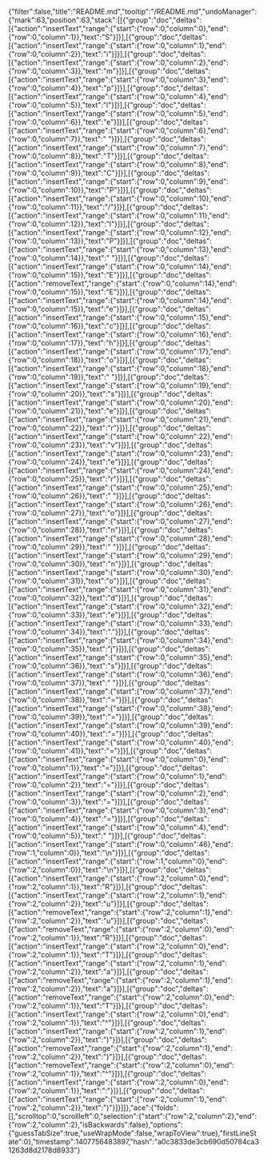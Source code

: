 {"filter":false,"title":"README.md","tooltip":"/README.md","undoManager":{"mark":63,"position":63,"stack":[[{"group":"doc","deltas":[{"action":"insertText","range":{"start":{"row":0,"column":0},"end":{"row":0,"column":1}},"text":"S"}]}],[{"group":"doc","deltas":[{"action":"insertText","range":{"start":{"row":0,"column":1},"end":{"row":0,"column":2}},"text":"i"}]}],[{"group":"doc","deltas":[{"action":"insertText","range":{"start":{"row":0,"column":2},"end":{"row":0,"column":3}},"text":"m"}]}],[{"group":"doc","deltas":[{"action":"insertText","range":{"start":{"row":0,"column":3},"end":{"row":0,"column":4}},"text":"p"}]}],[{"group":"doc","deltas":[{"action":"insertText","range":{"start":{"row":0,"column":4},"end":{"row":0,"column":5}},"text":"l"}]}],[{"group":"doc","deltas":[{"action":"insertText","range":{"start":{"row":0,"column":5},"end":{"row":0,"column":6}},"text":"e"}]}],[{"group":"doc","deltas":[{"action":"insertText","range":{"start":{"row":0,"column":6},"end":{"row":0,"column":7}},"text":" "}]}],[{"group":"doc","deltas":[{"action":"insertText","range":{"start":{"row":0,"column":7},"end":{"row":0,"column":8}},"text":"T"}]}],[{"group":"doc","deltas":[{"action":"insertText","range":{"start":{"row":0,"column":8},"end":{"row":0,"column":9}},"text":"C"}]}],[{"group":"doc","deltas":[{"action":"insertText","range":{"start":{"row":0,"column":9},"end":{"row":0,"column":10}},"text":"P"}]}],[{"group":"doc","deltas":[{"action":"insertText","range":{"start":{"row":0,"column":10},"end":{"row":0,"column":11}},"text":"/"}]}],[{"group":"doc","deltas":[{"action":"insertText","range":{"start":{"row":0,"column":11},"end":{"row":0,"column":12}},"text":"I"}]}],[{"group":"doc","deltas":[{"action":"insertText","range":{"start":{"row":0,"column":12},"end":{"row":0,"column":13}},"text":"P"}]}],[{"group":"doc","deltas":[{"action":"insertText","range":{"start":{"row":0,"column":13},"end":{"row":0,"column":14}},"text":" "}]}],[{"group":"doc","deltas":[{"action":"insertText","range":{"start":{"row":0,"column":14},"end":{"row":0,"column":15}},"text":"E"}]}],[{"group":"doc","deltas":[{"action":"removeText","range":{"start":{"row":0,"column":14},"end":{"row":0,"column":15}},"text":"E"}]}],[{"group":"doc","deltas":[{"action":"insertText","range":{"start":{"row":0,"column":14},"end":{"row":0,"column":15}},"text":"e"}]}],[{"group":"doc","deltas":[{"action":"insertText","range":{"start":{"row":0,"column":15},"end":{"row":0,"column":16}},"text":"c"}]}],[{"group":"doc","deltas":[{"action":"insertText","range":{"start":{"row":0,"column":16},"end":{"row":0,"column":17}},"text":"h"}]}],[{"group":"doc","deltas":[{"action":"insertText","range":{"start":{"row":0,"column":17},"end":{"row":0,"column":18}},"text":"o"}]}],[{"group":"doc","deltas":[{"action":"insertText","range":{"start":{"row":0,"column":18},"end":{"row":0,"column":19}},"text":" "}]}],[{"group":"doc","deltas":[{"action":"insertText","range":{"start":{"row":0,"column":19},"end":{"row":0,"column":20}},"text":"s"}]}],[{"group":"doc","deltas":[{"action":"insertText","range":{"start":{"row":0,"column":20},"end":{"row":0,"column":21}},"text":"e"}]}],[{"group":"doc","deltas":[{"action":"insertText","range":{"start":{"row":0,"column":21},"end":{"row":0,"column":22}},"text":"r"}]}],[{"group":"doc","deltas":[{"action":"insertText","range":{"start":{"row":0,"column":22},"end":{"row":0,"column":23}},"text":"v"}]}],[{"group":"doc","deltas":[{"action":"insertText","range":{"start":{"row":0,"column":23},"end":{"row":0,"column":24}},"text":"e"}]}],[{"group":"doc","deltas":[{"action":"insertText","range":{"start":{"row":0,"column":24},"end":{"row":0,"column":25}},"text":"r"}]}],[{"group":"doc","deltas":[{"action":"insertText","range":{"start":{"row":0,"column":25},"end":{"row":0,"column":26}},"text":" "}]}],[{"group":"doc","deltas":[{"action":"insertText","range":{"start":{"row":0,"column":26},"end":{"row":0,"column":27}},"text":"o"}]}],[{"group":"doc","deltas":[{"action":"insertText","range":{"start":{"row":0,"column":27},"end":{"row":0,"column":28}},"text":"n"}]}],[{"group":"doc","deltas":[{"action":"insertText","range":{"start":{"row":0,"column":28},"end":{"row":0,"column":29}},"text":" "}]}],[{"group":"doc","deltas":[{"action":"insertText","range":{"start":{"row":0,"column":29},"end":{"row":0,"column":30}},"text":"n"}]}],[{"group":"doc","deltas":[{"action":"insertText","range":{"start":{"row":0,"column":30},"end":{"row":0,"column":31}},"text":"o"}]}],[{"group":"doc","deltas":[{"action":"insertText","range":{"start":{"row":0,"column":31},"end":{"row":0,"column":32}},"text":"d"}]}],[{"group":"doc","deltas":[{"action":"insertText","range":{"start":{"row":0,"column":32},"end":{"row":0,"column":33}},"text":"e"}]}],[{"group":"doc","deltas":[{"action":"insertText","range":{"start":{"row":0,"column":33},"end":{"row":0,"column":34}},"text":"."}]}],[{"group":"doc","deltas":[{"action":"insertText","range":{"start":{"row":0,"column":34},"end":{"row":0,"column":35}},"text":"j"}]}],[{"group":"doc","deltas":[{"action":"insertText","range":{"start":{"row":0,"column":35},"end":{"row":0,"column":36}},"text":"s"}]}],[{"group":"doc","deltas":[{"action":"insertText","range":{"start":{"row":0,"column":36},"end":{"row":0,"column":37}},"text":" "}]}],[{"group":"doc","deltas":[{"action":"insertText","range":{"start":{"row":0,"column":37},"end":{"row":0,"column":38}},"text":"="}]}],[{"group":"doc","deltas":[{"action":"insertText","range":{"start":{"row":0,"column":38},"end":{"row":0,"column":39}},"text":"="}]}],[{"group":"doc","deltas":[{"action":"insertText","range":{"start":{"row":0,"column":39},"end":{"row":0,"column":40}},"text":"="}]}],[{"group":"doc","deltas":[{"action":"insertText","range":{"start":{"row":0,"column":40},"end":{"row":0,"column":41}},"text":"="}]}],[{"group":"doc","deltas":[{"action":"insertText","range":{"start":{"row":0,"column":0},"end":{"row":0,"column":1}},"text":"="}]}],[{"group":"doc","deltas":[{"action":"insertText","range":{"start":{"row":0,"column":1},"end":{"row":0,"column":2}},"text":"="}]}],[{"group":"doc","deltas":[{"action":"insertText","range":{"start":{"row":0,"column":2},"end":{"row":0,"column":3}},"text":"="}]}],[{"group":"doc","deltas":[{"action":"insertText","range":{"start":{"row":0,"column":3},"end":{"row":0,"column":4}},"text":"="}]}],[{"group":"doc","deltas":[{"action":"insertText","range":{"start":{"row":0,"column":4},"end":{"row":0,"column":5}},"text":" "}]}],[{"group":"doc","deltas":[{"action":"insertText","range":{"start":{"row":0,"column":46},"end":{"row":1,"column":0}},"text":"\n"}]}],[{"group":"doc","deltas":[{"action":"insertText","range":{"start":{"row":1,"column":0},"end":{"row":2,"column":0}},"text":"\n"}]}],[{"group":"doc","deltas":[{"action":"insertText","range":{"start":{"row":2,"column":0},"end":{"row":2,"column":1}},"text":"R"}]}],[{"group":"doc","deltas":[{"action":"insertText","range":{"start":{"row":2,"column":1},"end":{"row":2,"column":2}},"text":"u"}]}],[{"group":"doc","deltas":[{"action":"removeText","range":{"start":{"row":2,"column":1},"end":{"row":2,"column":2}},"text":"u"}]}],[{"group":"doc","deltas":[{"action":"removeText","range":{"start":{"row":2,"column":0},"end":{"row":2,"column":1}},"text":"R"}]}],[{"group":"doc","deltas":[{"action":"insertText","range":{"start":{"row":2,"column":0},"end":{"row":2,"column":1}},"text":"T"}]}],[{"group":"doc","deltas":[{"action":"insertText","range":{"start":{"row":2,"column":1},"end":{"row":2,"column":2}},"text":"a"}]}],[{"group":"doc","deltas":[{"action":"removeText","range":{"start":{"row":2,"column":1},"end":{"row":2,"column":2}},"text":"a"}]}],[{"group":"doc","deltas":[{"action":"removeText","range":{"start":{"row":2,"column":0},"end":{"row":2,"column":1}},"text":"T"}]}],[{"group":"doc","deltas":[{"action":"insertText","range":{"start":{"row":2,"column":0},"end":{"row":2,"column":1}},"text":"^"}]}],[{"group":"doc","deltas":[{"action":"insertText","range":{"start":{"row":2,"column":1},"end":{"row":2,"column":2}},"text":")"}]}],[{"group":"doc","deltas":[{"action":"removeText","range":{"start":{"row":2,"column":1},"end":{"row":2,"column":2}},"text":")"}]}],[{"group":"doc","deltas":[{"action":"removeText","range":{"start":{"row":2,"column":0},"end":{"row":2,"column":1}},"text":"^"}]}],[{"group":"doc","deltas":[{"action":"insertText","range":{"start":{"row":2,"column":0},"end":{"row":2,"column":1}},"text":":"}]}],[{"group":"doc","deltas":[{"action":"insertText","range":{"start":{"row":2,"column":1},"end":{"row":2,"column":2}},"text":")"}]}]]},"ace":{"folds":[],"scrolltop":0,"scrollleft":0,"selection":{"start":{"row":2,"column":2},"end":{"row":2,"column":2},"isBackwards":false},"options":{"guessTabSize":true,"useWrapMode":false,"wrapToView":true},"firstLineState":0},"timestamp":1407756483897,"hash":"a0c3833de3cb690d50784ca31263d8d2178d8933"}
